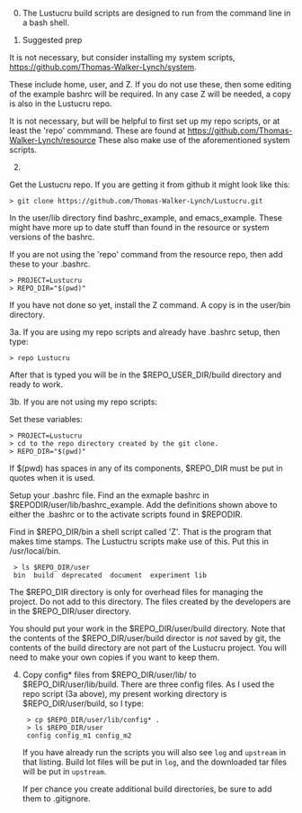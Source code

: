 
0.  The Lustucru build scripts are designed to run from the command line in a bash shell.


1. Suggested prep


  It is not necessary, but consider installing my system scripts,
  https://github.com/Thomas-Walker-Lynch/system. 

  These include home, user, and Z.  If you do not use these, then some editing
  of the example bashrc will be required.  In any case Z will be needed, a copy
  is also in the Lustucru repo.

  It is not necessary, but will be helpful to first set up my repo scripts, or
  at least the 'repo' commmand.  These are found at
  https://github.com/Thomas-Walker-Lynch/resource  These also make use of the aforementioned
  system scripts.


2. 

 Get the Lustucru repo.  If you are getting it from github it might look like this:

   ```
   > git clone https://github.com/Thomas-Walker-Lynch/Lustucru.git
   ```

   In the user/lib directory find bashrc_example, and emacs_example. These might have
   more up to date stuff than found in the resource or system versions of the bashrc.

   If you are not using the 'repo' command from the resource repo, then add these to your .bashrc.

   ```
   > PROJECT=Lustucru
   > REPO_DIR="$(pwd)" 
   ```

   If you have not done so yet, install the Z command.  A copy is in the user/bin directory.


3a. If you are using my repo scripts and already have .bashrc setup, then type:

   ```
   > repo Lustucru
   ```

   After that is typed you will be in the $REPO_USER_DIR/build directory and ready
   to work.

3b. If you are not using my repo scripts:

   Set these variables:

   ```
   > PROJECT=Lustucru
   > cd to the repo directory created by the git clone.
   > REPO_DIR="$(pwd)" 
   ```

   If $(pwd) has spaces in any of its components, $REPO_DIR must be put in quotes
   when it is used.

   Setup your .bashrc file.  Find an the exmaple bashrc in
   $REPODIR/user/lib/bashrc_example. Add the definitions shown above to either
   the .bashrc or to the activate scripts found in $REPODIR.

   Find in $REPO_DIR/bin a shell script called 'Z'.  That is the program that makes time stamps.
   The Lustuctru scripts make use of this. Put this in /usr/local/bin. 

   ```
    > ls $REPO_DIR/user
    bin  build  deprecated  document  experiment lib
   ```

   The $REPO_DIR directory is only for overhead files for managing the project. Do
   not add to this directory.  The files created by the developers are in the
   $REPO_DIR/user directory.

   You should put your work in the $REPO_DIR/user/build directory.  Note that the
   contents of the $REPO_DIR/user/build director is *not* saved by git, the contents of
   the build directory are not part of the Lustucru project.  You will need to make
   your own copies if you want to keep them.


4. Copy config* files from $REPO_DIR/user/lib/ to $REPO_DIR/user/lib/build.
  There are three config files.  As I used the repo script (3a above), my present working
  directory is $REPO_DIR/user/build, so I type:

   ```
    > cp $REPO_DIR/user/lib/config* .
    > ls $REPO_DIR/user
    config config_m1 config_m2
   ```

   If you have already run the scripts you will also see `log` and `upstream` in that listing.
   Build lot files will be put in  `log`, and the downloaded tar files will be put in `upstream`.

   If per chance you create additional build directories, be sure to add them to .gitignore.



   

